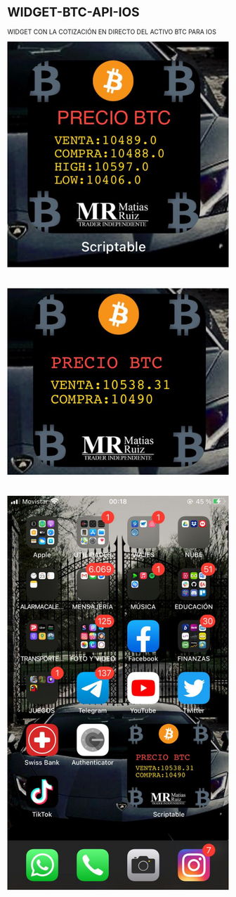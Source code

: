 # WIDGET-BTC-API-IOS
WIDGET CON LA COTIZACIÓN EN DIRECTO DEL ACTIVO BTC PARA IOS
<p align='left'>
    <img src='./WIDGET ULTIMA ACT..jpeg' </img>
</p>
<br/>
<p >
    <img src='./WIDGET BTC 1.jpeg' </img>
</p>
<br/>
<p >
    <img src='./WIDGET BTC 0.jpeg' </img>
</p>
